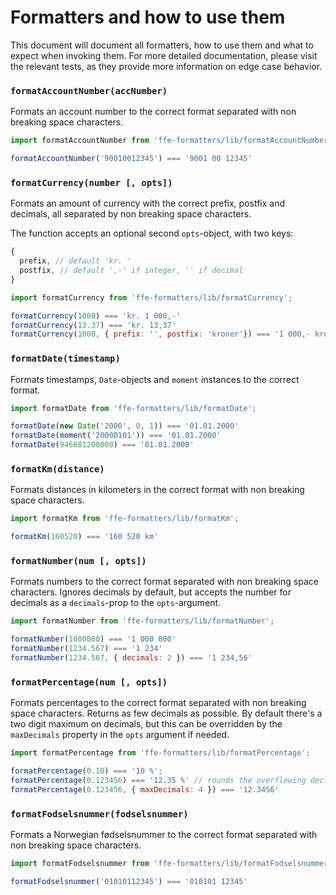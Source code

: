 # Formatters and how to use them

This document will document all formatters, how to use them and what to
expect when invoking them. For more detailed documentation, please visit
the relevant tests, as they provide more information on edge case behavior.

### `formatAccountNumber(accNumber)`

Formats an account number to the correct format separated with non breaking
space characters.

```javascript
import formatAccountNumber from 'ffe-formatters/lib/formatAccountNumber';

formatAccountNumber('90010012345') === '9001 00 12345'
```

### `formatCurrency(number [, opts])`

Formats an amount of currency with the correct prefix, postfix and decimals,
all separated by non breaking space characters.

The function accepts an optional second `opts`-object, with two keys:

```javascript
{
  prefix, // default 'kr. '
  postfix, // default ',-' if integer, '' if decimal
}
```

```javascript
import formatCurrency from 'ffe-formatters/lib/formatCurrency';

formatCurrency(1000) === 'kr. 1 000,-'
formatCurrency(13.37) === 'kr. 13,37'
formatCurrency(1000, { prefix: '', postfix: 'kroner'}) === '1 000,- kroner'
```

### `formatDate(timestamp)`

Formats timestamps, `Date`-objects  and `moment` instances to the correct
format.

```javascript
import formatDate from 'ffe-formatters/lib/formatDate';

formatDate(new Date('2000', 0, 1)) === '01.01.2000'
formatDate(moment('20000101')) === '01.01.2000'
formatDate(946681200000) === '01.01.2000'
```

### `formatKm(distance)`

Formats distances in kilometers in the correct format with non breaking
space characters.

```javascript
import formatKm from 'ffe-formatters/lib/formatKm';

formatKm(160520) === '160 520 km'
```

### `formatNumber(num [, opts])`

Formats numbers to the correct format separated with non breaking
space characters. Ignores decimals by default, but accepts the
number for decimals as a `decimals`-prop to the `opts`-argument.

```javascript
import formatNumber from 'ffe-formatters/lib/formatNumber';

formatNumber(1000000) === '1 000 000'
formatNumber(1234.567) === '1 234'
formatNumber(1234.567, { decimals: 2 }) === '1 234,56'
```

### `formatPercentage(num [, opts])`

Formats percentages to the correct format separated with non breaking
space characters. Returns as few decimals as possible. By default there's
a two digit maximum on decimals, but this can be overridden by the `maxDecimals`
property in the `opts` argument if needed.

```javascript
import formatPercentage from 'ffe-formatters/lib/formatPercentage';

formatPercentage(0.10) === '10 %';
formatPercentage(0.123456) === '12.35 %' // rounds the overflowing decimals
formatPercentage(0.123456, { maxDecimals: 4 }) === '12.3456'
```

### `formatFodselsnummer(fodselsnummer)`

Formats a Norwegian fødselsnummer to the correct format separated with
non breaking space characters.

```javascript
import formatFodselsnummer from 'ffe-formatters/lib/formatFodselsnummer';

formatFodselsnummer('01010112345') === '010101 12345'
```
